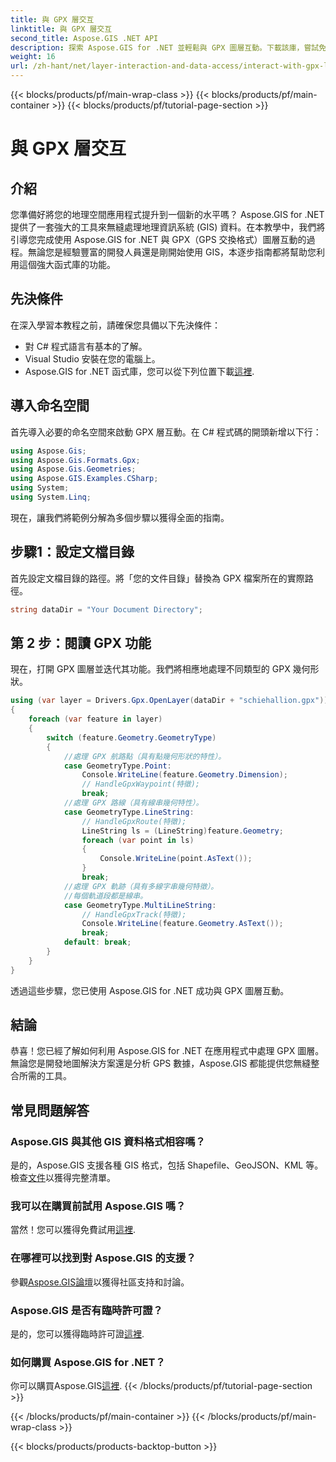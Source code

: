 ```yaml
---
title: 與 GPX 層交互
linktitle: 與 GPX 層交互
second_title: Aspose.GIS .NET API
description: 探索 Aspose.GIS for .NET 並輕鬆與 GPX 圖層互動。下載該庫，嘗試免費試用，並提升您的地理空間應用程式！
weight: 16
url: /zh-hant/net/layer-interaction-and-data-access/interact-with-gpx-layer/
---
```


{{< blocks/products/pf/main-wrap-class >}}
{{< blocks/products/pf/main-container >}}
{{< blocks/products/pf/tutorial-page-section >}}

# 與 GPX 層交互

## 介紹
您準備好將您的地理空間應用程式提升到一個新的水平嗎？ Aspose.GIS for .NET 提供了一套強大的工具來無縫處理地理資訊系統 (GIS) 資料。在本教學中，我們將引導您完成使用 Aspose.GIS for .NET 與 GPX（GPS 交換格式）圖層互動的過程。無論您是經驗豐富的開發人員還是剛開始使用 GIS，本逐步指南都將幫助您利用這個強大函式庫的功能。
## 先決條件
在深入學習本教程之前，請確保您具備以下先決條件：
- 對 C# 程式語言有基本的了解。
- Visual Studio 安裝在您的電腦上。
-  Aspose.GIS for .NET 函式庫，您可以從下列位置下載[這裡](https://releases.aspose.com/gis/net/).
## 導入命名空間
首先導入必要的命名空間來啟動 GPX 層互動。在 C# 程式碼的開頭新增以下行：
```csharp
using Aspose.Gis;
using Aspose.Gis.Formats.Gpx;
using Aspose.Gis.Geometries;
using Aspose.GIS.Examples.CSharp;
using System;
using System.Linq;
```
現在，讓我們將範例分解為多個步驟以獲得全面的指南。
## 步驟1：設定文檔目錄
首先設定文檔目錄的路徑。將「您的文件目錄」替換為 GPX 檔案所在的實際路徑。
```csharp
string dataDir = "Your Document Directory";
```
## 第 2 步：閱讀 GPX 功能
現在，打開 GPX 圖層並迭代其功能。我們將相應地處理不同類型的 GPX 幾何形狀。
```csharp
using (var layer = Drivers.Gpx.OpenLayer(dataDir + "schiehallion.gpx"))
{
    foreach (var feature in layer)
    {
        switch (feature.Geometry.GeometryType)
        {
            //處理 GPX 航路點（具有點幾何形狀的特性）。
            case GeometryType.Point:
                Console.WriteLine(feature.Geometry.Dimension);
                // HandleGpxWaypoint(特徵);
                break;
            //處理 GPX 路線（具有線串幾何特性）。
            case GeometryType.LineString:
                // HandleGpxRoute(特徵);
                LineString ls = (LineString)feature.Geometry;
                foreach (var point in ls)
                {
                    Console.WriteLine(point.AsText());
                }
                break;
            //處理 GPX 軌跡（具有多線字串幾何特徵）。
            //每個軌道段都是線串。
            case GeometryType.MultiLineString:
                // HandleGpxTrack(特徵);
                Console.WriteLine(feature.Geometry.AsText());
                break;
            default: break;
        }
    }
}
```
透過這些步驟，您已使用 Aspose.GIS for .NET 成功與 GPX 圖層互動。
## 結論
恭喜！您已經了解如何利用 Aspose.GIS for .NET 在應用程式中處理 GPX 圖層。無論您是開發地圖解決方案還是分析 GPS 數據，Aspose.GIS 都能提供您無縫整合所需的工具。
## 常見問題解答
### Aspose.GIS 與其他 GIS 資料格式相容嗎？
是的，Aspose.GIS 支援各種 GIS 格式，包括 Shapefile、GeoJSON、KML 等。檢查[文件](https://reference.aspose.com/gis/net/)以獲得完整清單。
### 我可以在購買前試用 Aspose.GIS 嗎？
當然！您可以獲得免費試用[這裡](https://releases.aspose.com/).
### 在哪裡可以找到對 Aspose.GIS 的支援？
參觀[Aspose.GIS論壇](https://forum.aspose.com/c/gis/33)以獲得社區支持和討論。
### Aspose.GIS 是否有臨時許可證？
是的，您可以獲得臨時許可證[這裡](https://purchase.aspose.com/temporary-license/).
### 如何購買 Aspose.GIS for .NET？
你可以購買Aspose.GIS[這裡](https://purchase.aspose.com/buy).
{{< /blocks/products/pf/tutorial-page-section >}}

{{< /blocks/products/pf/main-container >}}
{{< /blocks/products/pf/main-wrap-class >}}

{{< blocks/products/products-backtop-button >}}
